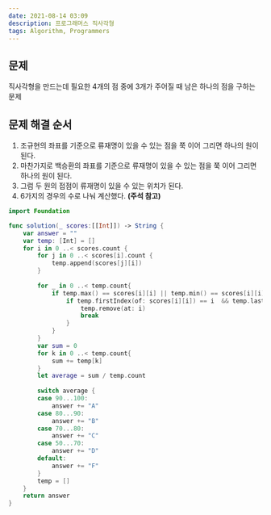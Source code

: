 ```yaml
---
date: 2021-08-14 03:09
description: 프로그래머스 직사각형
tags: Algorithm, Programmers
---
```


## 문제

직사각형을 만드는데 필요한 4개의 점 중에 3개가 주어질 때 남은 하나의 점을 구하는 문제

## 문제 해결 순서
1. 조규현의 좌표를 기준으로 류재명이 있을 수 있는 점을 쭉 이어 그리면 하나의 원이 된다.
2. 마찬가지로 백승환의 좌표를 기준으로 류재명이 있을 수 있는 점을 쭉 이어 그리면 하나의 원이 된다.
3. 그럼 두 원의 접점이 류재명이 있을 수 있는 위치가 된다.
4. 6가지의 경우의 수로 나눠 계산했다. <b>(주석 참고)</b>

```swift
import Foundation

func solution(_ scores:[[Int]]) -> String {
    var answer = ""
    var temp: [Int] = []
    for i in 0 ..< scores.count {
        for j in 0 ..< scores[i].count {
            temp.append(scores[j][i])
        }
        
        for _ in 0 ..< temp.count{
            if temp.max() == scores[i][i] || temp.min() == scores[i][i] {
                if temp.firstIndex(of: scores[i][i]) == i  && temp.lastIndex(of: scores[i][i]) == i{
                    temp.remove(at: i)
                    break
                }
            }
        }
        var sum = 0
        for k in 0 ..< temp.count{
            sum += temp[k]
        }
        let average = sum / temp.count
        
        switch average {
        case 90...100:
            answer += "A"
        case 80...90:
            answer += "B"
        case 70...80:
            answer += "C"
        case 50...70:
            answer += "D"
        default:
            answer += "F"
        }
        temp = []
    }
    return answer
}
```
